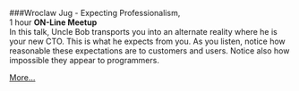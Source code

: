 ###Wroclaw Jug - Expecting Professionalism, <br>1 hour
**ON-Line Meetup**<br>
In this talk, Uncle Bob transports you into an alternate reality
where he is your new CTO. This is what he expects from you.
As you listen, notice how reasonable these expectations are to 
customers and users. Notice also how impossible they appear to 
programmers.

[More...](https://www.meetup.com/WroclawJUG/events/272341141/)